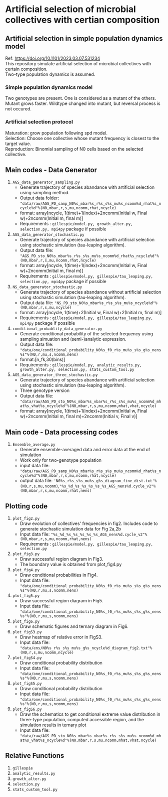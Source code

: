 Artificial selection of microbial collectives with certian composition
===
## Artificial selection in simple population dynamics model 

Ref: https://doi.org/10.1101/2023.03.07.531234   
This repository simulate artificial selection of microbial collectives with certain composition.  
Two-type population dynamics is assumed.  

### Simple population dynamics model
Two genotypes are present. One is considered as a mutant of the others.
Mutant grows faster.
Wildtype changed into mutant, but reversal process is not occured.

### Artificial selection protocol 
Maturation: grow population following spd model.  
Selection: Choose one collective whose mutant frequency is closest to the target value.  
Reproduction: Binomial sampling of N0 cells based on the selected collective. 

## Main codes - Data Generator
1. `AGS_data_generator_sampling.py`
	+ Generate trajectory of species abandance with artificial selection using sampling method.  
	+ Output data folder: `"data/raw/AGS_PD_samp_N0%s_mbar%s_r%s_s%s_mu%s_ncomm%d_rhat%s_ncycle%d"%(N0,mbar,r,s,mu,ncomm,rhat,ncycle)`
	+ format: array[ncycle, 1(time)+1(index)+2ncomm(Initial w, Final w)+2ncomm(Initial m, final m)]  
	+ Requirements : `gillespie/model.py, growth_alter.py, selection.py, mpi4py` package if possible  
1. `AGS_data_generator_stochastic.py`
	+ Generate trajectory of species abandance with artificial selection using stochastic simulation (tau-leaping algorithm).  
	+ Output data file: `"AGS_PD_sto_N0%s_mbar%s_r%s_s%s_mu%s_ncomm%d_rhat%s_ncycle%d"%(N0,mbar,r,s,mu,ncomm,rhat,ncycle)`
	+ format: array[ncycle, 1(time)+1(index)+2ncomm(Initial w, Final w)+2ncomm(Initial m, final m)]  
	+ Requirements : `gillespie/model.py, gillespie/tau_leaping.py, selection.py, mpi4py` package if possible 
1. `NS_data_generator_stochastic.py`
	+ Generate trajectory of species abandance without artificial selection using stochastic simulation (tau-leaping algorithm).  
	+ Output data file: `"NS_PD_sto_N0%s_mbar%s_r%s_s%s_mu%s_ncycle%d"%(N0,mbar,r,s,mu,ncycle)`
	+ format: array[ncycle, 1(time)+2(Initial w, Final w)+2(Initial m, final m)]  
	+ Requirements : `gillespie/model.py, gillespie/tau_leaping.py, mpi4py` package if possible 
1. `conditional_probablity_data_generator.py`
	+ Generate conditional probability of the selected frequency using sampling simuation and (semi-)analytic expression.
	+ Output data file: `"data/one/conditional_probability_N0%s_f0_r%s_mu%s_s%s_g%s_nens%s"%(N0,r,mu,s,ncomm,nens)`
	+ format:[n\_fk,30(bins)] 
	+ Requirements : `gillespie/model.py, analytic_results.py, growth_alter.py, selection.py, stats_custom_tool.py`
1. `AGS_data_generator_three_stochastic.py`
	+ Generate trajectory of species abandance with artificial selection using stochastic simulation (tau-leaping algorithm).  
	+ Three genotype version
	+ Output data file: `"data/raw/AGS_PD_sto_N0%s_mbar%s_vbar%s_r%s_s%s_mu%s_ncomm%d_mhat%s_vhat%s_ncycle%d"%(N0,mbar,r,s,mu,ncomm,mhat,vhat,ncycle)`
	+ format: array[ncycle, 1(time)+1(index)+2ncomm(Initial w, Final w)+2ncomm(Initial m, final m)+2ncomm(Initial v, Final v)]  

## Main code - Data processing codes
1. `Ensemble_average.py`
	+ Generate ensemble-averaged data and error data at the end of simulation
	+ Work only for two-genotype population
	+ input data file: `"data/raw/AGS_PD_samp_N0%s_mbar%s_r%s_s%s_mu%s_ncomm%d_rhat%s_ncycle%d"%(N0,mbar,r,s,mu,ncomm,rhat,ncycle)`
	+ output data file: `'N0%s_r%s_s%s_mu%s_g%s_diagram_fine_dist.txt'%(N0,r,s,mu,ncomm)`,`"%s_%d_%s_%s_%s_%s_%s_AGS_nens%d.cycle_v2"%(N0,mbar,r,s,mu,ncomm,rhat,nens)`

## Plotting code
1. `plot_fig2.py`
	+ Draw evolution of collectives' frequencies in fig2. Includes code to generate stochastic simulation data for Fig 2a,2b
	+ Input data file: `"%s_%d_%s_%s_%s_%s_%s_AGS_nens%d.cycle_v2"%(N0,mbar,r,s,mu,ncomm,rhat,nens)`
	+ Requirements : `gillespie/model.py, gillespie/tau_leaping.py, selection.py`
1. `plot_fig3.py` 
	+ Draw successful region diagram in Fig3.
	+ The boundary value is obtained from plot\_fig4.py
1. `plot_fig4.py`
	+ Draw conditional probabilities in Fig4.
	+ Input data file: `"data/one/conditional_probability_N0%s_f0_r%s_mu%s_s%s_g%s_nens%s"%(N0,r,mu,s,ncomm,nens)`
1. `plot_fig5.py`
	+ Draw successful region diagram in Fig5.
	+ Input data file: `"data/one/conditional_probability_N0%s_f0_r%s_mu%s_s%s_g%s_nens%s"%(N0,r,mu,s,ncomm,nens)`
1. `plot_fig6.py`
	+ Draw schematic figures and ternary diagram in Fig6.
1. `plot_figS3.py`
	+ Draw heatmap of relative error in FigS3.
	+ Input data file: `"data/ens/N0%s_r%s_s%s_mu%s_g%s_ncycle%d_diagram_fig2.txt"%(N0,r,s,mu,ncomm,ncycle)`
1. `plot_figS4.py`
	+ Draw conditional probability distribution  
	+ Input data file: `"data/one/conditional_probability_N0%s_f0_r%s_mu%s_s%s_g%s_nens%s"%(N0,r,mu,s,ncomm,nens)`
1. `plot_figS5.py`
	+ Draw conditional probability distribution  
	+ Input data file: `"data/one/conditional_probability_N0%s_f0_r%s_mu%s_s%s_g%s_nens%s"%(N0,r,mu,s,ncomm,nens)`
1. `plot_figS6.py`
	+ Draw the schematics to get conditional extreme value distribution in three-type population, computed accessible region, and the simulation results in ternary plot
	+ Input data file: `"data/raw/AGS_PD_sto_N0%s_mbar%s_vbar%s_r%s_s%s_mu%s_ncomm%d_mhat%s_vhat%s_ncycle%d"%(N0,mbar,r,s,mu,ncomm,mhat,vhat,ncycle)`


## Relative Functions
1. `gillespie`
1. `analytic_results.py`
1. `growth_alter.py`
1. `selection.py`
1. `stats_custom_tool.py`



